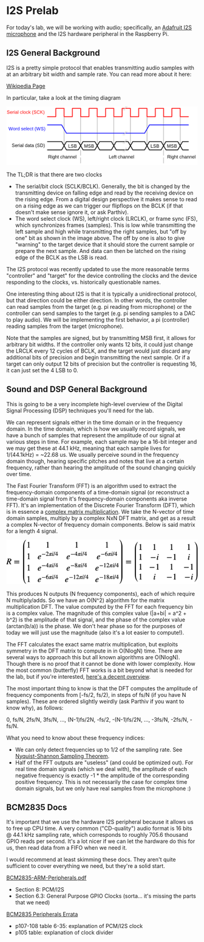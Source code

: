 # I2S Prelab

For today's lab, we will be working with audio; specifically, an [Adafruit I2S microphone](https://www.adafruit.com/product/3421) and the I2S hardware peripheral in the Raspberry Pi.

## I2S General Background

I2S is a pretty simple protocol that enables transmitting audio samples with at an arbitrary bit width and sample rate. You can read more about it here:

[Wikipedia Page](https://en.wikipedia.org/wiki/I%C2%B2S)

In particular, take a look at the timing diagram 

![I2S Timing Diagram](images/wikipedia_i2s_timing.png "I2S Timing Diagram (Wikipedia)")

The TL;DR is that there are two clocks
- The serial/bit clock (SCLK/BCLK). Generally, the bit is changed by the transmitting device on falling edge and read by the receiving device on the rising edge. From a digital design perspective it makes sense to read on a rising edge as we can trigger our flipflops on the BCLK (if that doesn't make sense ignore it, or ask Parthiv).
- The word select clock (WS), left/right clock (LRCLK), or frame sync (FS), which synchronizes frames (samples). This is low while transmitting the left sample and high while transmitting the right samples, but "off by one" bit as shown in the image above. The off by one is also to give "warning" to the target device that it should store the current sample or prepare the next sample. And data can then be latched on the rising edge of the BCLK as the LSB is read.

The I2S protocol was recently updated to use the more reasonable terms "controller" and "target" for the device controlling the clocks and the device responding to the clocks, vs. historically questionable names.

One interesting thing about I2S is that it is typically a unidirectional protocol, but that direction could be either direction. In other words, the controller can read samples from the target (e.g. pi reading from microphone) or the controller can send samples to the target (e.g. pi sending samples to a DAC to play audio). We will be implementing the first behavior, a pi (controller) reading samples from the target (microphone).

Note that the samples are signed, but by transmitting MSB first, it allows for arbitrary bit widths. If the controller only wants 12 bits, it could just change the LRCLK every 12 cycles of BCLK, and the target would just discard any additional bits of precision and begin transmitting the next sample. Or if a target can only output 12 bits of precision but the controller is requesting 16, it can just set the 4 LSB to 0. 

## Sound and DSP General Background

This is going to be a very incomplete high-level overview of the Digital Signal Processing (DSP) techniques you'll need for the lab. 

We can represent signals either in the time domain or in the frequency domain. In the time domain, which is how we usually record signals, we have a bunch of samples that represent the amplitude of our signal at various steps in time. For example, each sample may be a 16-bit integer and we may get these at 44.1 kHz, meaning that each sample lives for 1/(44.1kHz) = ~22.68 us. We usually perceive sound in the frequency domain though, hearing specific pitches and notes that live at a certain frequency, rather than hearing the amplitude of the sound changing quickly over time.

The Fast Fourier Transform (FFT) is an algorithm used to extract the frequency-domain components of a time-domain signal (or reconstruct a time-domain signal from it's frequency-domain components aka inverse FFT). It's an implementation of the Discrete Fourier Transform (DFT), which is in essence a [complex matrix multiplication](https://ccrma.stanford.edu/~jos/st/Matrix_Formulation_DFT.html). We take the N-vector of time domain samples, multiply by a complex NxN DFT matrix, and get as a result a complex N-vector of frequency domain components. Below is said matrix for a length 4 signal.

![DFT Matrix 4x4](images/dft_matrix.png "DFT Matrix 4x4")

This produces N outputs (N frequency components), each of which require N multiply/adds. So we have an O(N^2) algorithm for the matrix multiplication DFT. The value computed by the FFT for each frequency bin is a complex value. The magnitude of this complex value (|a+bi| = a^2 + b^2) is the amplitude of that signal, and the phase of the complex value (arctan(b/a)) is the phase. We don't hear phase so for the purposes of today we will just use the magnitude (also it's a lot easier to compute!).

The FFT calculates the exact same matrix multiplication, but exploits symmetry in the DFT matrix to compute in in O(NlogN) time. There are several ways to approach this but all known algorithms are O(NlogN). Though there is no proof that it cannot be done with lower complexity. How the most common (butterfly) FFT works is a bit beyond what is needed for the lab, but if you're interested, [here's a decent overview](https://www.dspguide.com/ch12/2.htm). 

The most important thing to know is that the DFT computes the amplitude of frequency components from [-fs/2, fs/2), in steps of fs/N (if you have N samples). These are ordered slightly weirdly (ask Parthiv if you want to know why), as follows:

0, fs/N, 2fs/N, 3fs/N, ..., (N-1)fs/2N, -fs/2, -(N-1)fs/2N, ..., -3fs/N, -2fs/N, -fs/N.

What you need to know about these frequency indices:
- We can only detect frequencies up to 1/2 of the sampling rate. See [Nyquist-Shannon Sampling Theorem](https://en.wikipedia.org/wiki/Nyquist%E2%80%93Shannon_sampling_theorem).
- Half of the FFT outputs are "useless" (and could be optimized out). For real time domain signals (which we deal with), the amplitude of each negative frequency is exactly -1 * the amplitude of the corresponding positive frequency. This is not necessarily the case for complex time domain signals, but we only have real samples from the microphone :)

## BCM2835 Docs

It's important that we use the hardware I2S peripheral because it allows us to free up CPU time. A very common ("CD-quality") audio format is 16 bits @ 44.1 kHz sampling rate, which corresponds to roughly 705.6 thousand GPIO reads per second. It's a lot nicer if we can let the hardware do this for us, then read data from a FIFO when we need it. 

I would recommend at least skimming these docs. They aren't quite sufficient to cover everything we need, but they're a solid start.

[BCM2835-ARM-Peripherals.pdf](https://datasheets.raspberrypi.com/bcm2835/bcm2835-peripherals.pdf)
- Section 8: PCM/I2S
- Section 6.3: General Purpose GPIO Clocks (sorta... it's missing the parts that we need)

[BCM2835 Peripherals Errata](https://elinux.org/BCM2835_datasheet_errata)
- p107-108 table 6-35: explanation of PCM/I2S clock
- p105 table: explanation of clock divider
